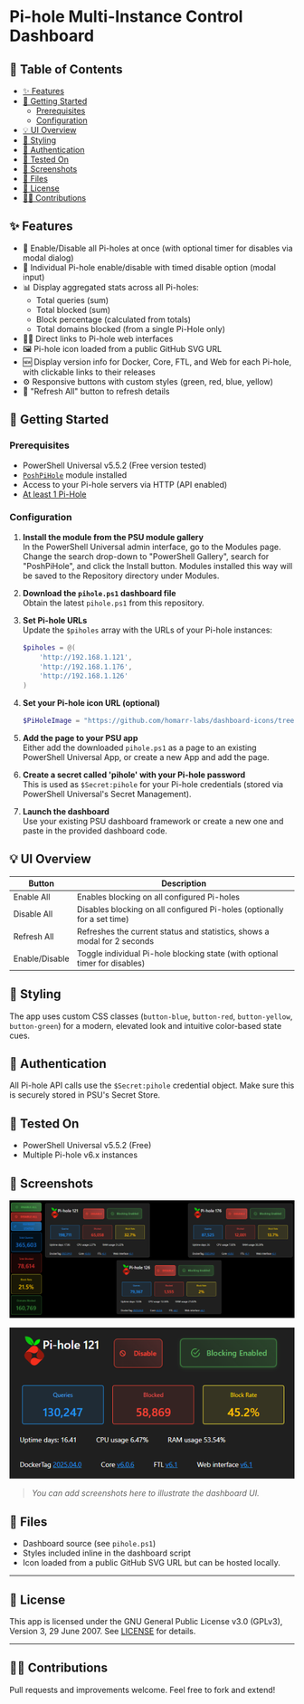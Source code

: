 # Pi-hole Multi-Instance Control Dashboard <!-- omit in toc -->

## 📖 Table of Contents <!-- omit in toc -->

- [✨ Features](#-features)
- [🚀 Getting Started](#-getting-started)
  - [Prerequisites](#prerequisites)
  - [Configuration](#configuration)
- [💡 UI Overview](#-ui-overview)
- [🧩 Styling](#-styling)
- [🔐 Authentication](#-authentication)
- [🧪 Tested On](#-tested-on)
- [📸 Screenshots](#-screenshots)
- [📁 Files](#-files)
- [📜 License](#-license)
- [🙋‍♂️ Contributions](#️-contributions)

## ✨ Features

- 🔄 Enable/Disable all Pi-holes at once (with optional timer for disables via modal dialog)
- 🔧 Individual Pi-hole enable/disable with timed disable option (modal input)
- 📊 Display aggregated stats across all Pi-holes:
  - Total queries (sum)
  - Total blocked (sum)
  - Block percentage (calculated from totals)
  - Total domains blocked (from a single Pi-Hole only)
- 🧑‍💻 Direct links to Pi-hole web interfaces
- 🖼️ Pi-hole icon loaded from a public GitHub SVG URL
- 🆕 Display version info for Docker, Core, FTL, and Web for each Pi-hole, with clickable links to their releases
- ⚙️ Responsive buttons with custom styles (green, red, blue, yellow)
- 🔄 "Refresh All" button to refresh details

## 🚀 Getting Started

### Prerequisites

- PowerShell Universal v5.5.2 (Free version tested)
- [`PoshPiHole`](https://github.com/ptmorris1/PoshPiHole) module installed
- Access to your Pi-hole servers via HTTP (API enabled)
- [At least 1 Pi-Hole](https://pi-hole.net/)

### Configuration

1. **Install the module from the PSU module gallery**  
   In the PowerShell Universal admin interface, go to the Modules page. Change the search drop-down to "PowerShell Gallery", search for "PoshPiHole", and click the Install button. Modules installed this way will be saved to the Repository directory under Modules.

2. **Download the `pihole.ps1` dashboard file**  
   Obtain the latest `pihole.ps1` from this repository.

3. **Set Pi-hole URLs**  
   Update the `$piholes` array with the URLs of your Pi-hole instances:

   ```powershell
   $piholes = @(
       'http://192.168.1.121',
       'http://192.168.1.176',
       'http://192.168.1.126'
   )
   ```

4. **Set your Pi-hole icon URL (optional)**  
   ```powershell
   $PiHoleImage = "https://github.com/homarr-labs/dashboard-icons/tree/main/svg/pi-hole.svg"
   ```

5. **Add the page to your PSU app**  
   Either add the downloaded `pihole.ps1` as a page to an existing PowerShell Universal App, or create a new App and add the page.

6. **Create a secret called 'pihole' with your Pi-hole password**  
   This is used as `$Secret:pihole` for your Pi-hole credentials (stored via PowerShell Universal's Secret Management).

7. **Launch the dashboard**  
   Use your existing PSU dashboard framework or create a new one and paste in the provided dashboard code.

## 💡 UI Overview

| Button            | Description                                   |
|-------------------|-----------------------------------------------|
| Enable All        | Enables blocking on all configured Pi-holes   |
| Disable All       | Disables blocking on all configured Pi-holes (optionally for a set time) |
| Refresh All       | Refreshes the current status and statistics, shows a modal for 2 seconds |
| Enable/Disable    | Toggle individual Pi-hole blocking state (with optional timer for disables) |

## 🧩 Styling

The app uses custom CSS classes (`button-blue`, `button-red`, `button-yellow`, `button-green`) for a modern, elevated look and intuitive color-based state cues.

## 🔐 Authentication

All Pi-hole API calls use the `$Secret:pihole` credential object. Make sure this is securely stored in PSU's Secret Store.

## 🧪 Tested On

- PowerShell Universal v5.5.2 (Free)
- Multiple Pi-hole v6.x instances

## 📸 Screenshots

![Dashboard Overview](../../assets/pihole/screenshot1.png)

![Pi-hole Instance Details](../../assets/pihole/screenshot2.png)

> _You can add screenshots here to illustrate the dashboard UI._

## 📁 Files

- Dashboard source (see `pihole.ps1`)
- Styles included inline in the dashboard script
- Icon loaded from a public GitHub SVG URL but can be hosted locally.

---

## 📜 License

This app is licensed under the GNU General Public License v3.0 (GPLv3), Version 3, 29 June 2007.
See [LICENSE](https://www.gnu.org/licenses/gpl-3.0.html) for details.

---

## 🙋‍♂️ Contributions

Pull requests and improvements welcome. Feel free to fork and extend!